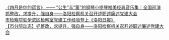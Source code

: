   
[《四月是你的谎言》 —— “公生”与“薰”的钢琴小提琴唯美经典音乐集｜全国巡演](http://www.dianyue.me/archives/538/oqmu3u5wddyxi8e3/)  
[抓整改，求提升，强自身——洛阳检察机关召开述职述廉述党建大会](http://www.dianyue.me/archives/998/uc8uavlmz80cw5zl/)  
[市检察院驻伊滨区检察室党建工作经验登上《洛阳日报》](http://www.dianyue.me/archives/938/mxv3s92evjcijz9n/)  
[【市分院动态】抓整改，求提升，强自身——洛阳检察机关召开述职述廉述党建大会](http://www.dianyue.me/archives/040/5bks5nm3h2yhmba3/)